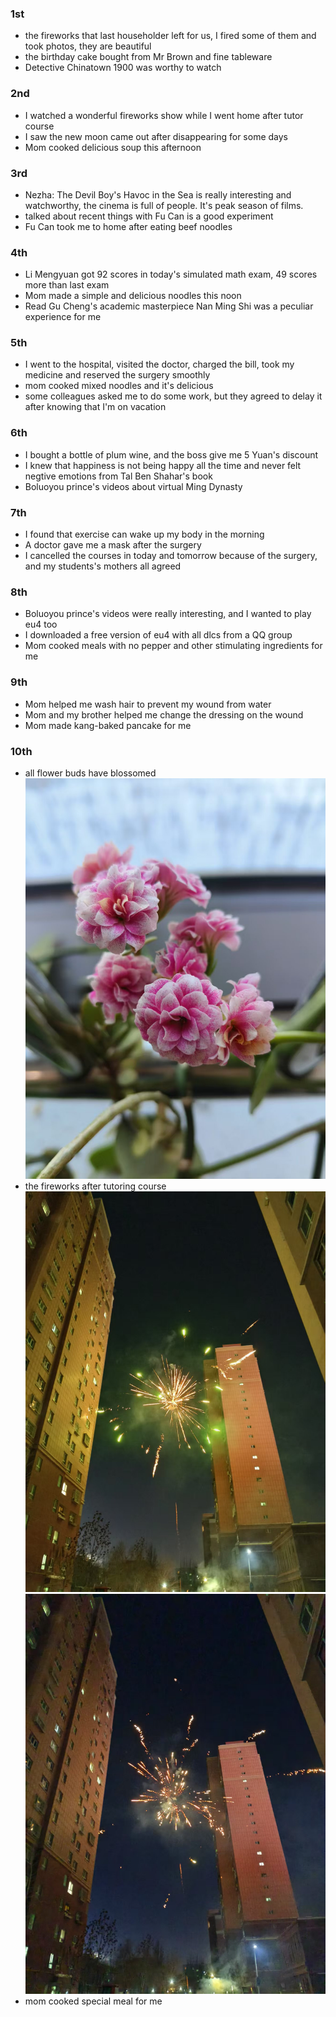 ### 1st
- the fireworks that last householder left for us, I fired some of them and took photos, they are beautiful
- the birthday cake bought from Mr Brown and fine tableware
- Detective Chinatown 1900 was worthy to watch

### 2nd
- I watched a wonderful fireworks show while I went home after tutor course
- I saw the new moon came out after disappearing for some days
- Mom cooked delicious soup this afternoon

### 3rd
- Nezha: The Devil Boy's Havoc in the Sea is really interesting and watchworthy, the cinema is full of people. It's peak season of films.
- talked about recent things with Fu Can is a good experiment
- Fu Can took me to home after eating beef noodles

### 4th
- Li Mengyuan got 92 scores in today's simulated math exam, 49 scores more than last exam
- Mom made a simple and delicious noodles this noon
- Read Gu Cheng's academic masterpiece Nan Ming Shi was a peculiar experience for me

### 5th
- I went to the hospital, visited the doctor, charged the bill, took my medicine and reserved the surgery smoothly
- mom cooked mixed noodles and it's delicious
- some colleagues asked me to do some work, but they agreed to delay it after knowing that I'm on vacation

### 6th
- I bought a bottle of plum wine, and the boss give me 5 Yuan's discount
- I knew that happiness is not being happy all the time and never felt negtive emotions from Tal Ben Shahar's book
- Boluoyou prince's videos about virtual Ming Dynasty

### 7th
- I found that exercise can wake up my body in the morning
- A doctor gave me a mask after the surgery
- I cancelled the courses in today and tomorrow because of the surgery, and my students's mothers all agreed

### 8th
- Boluoyou prince's videos were really interesting, and I wanted to play eu4 too
- I downloaded a free version of eu4 with all dlcs from a QQ group
- Mom cooked meals with no pepper and other stimulating ingredients for me

### 9th
- Mom helped me wash hair to prevent my wound from water
- Mom and my brother helped me change the dressing on the wound
- Mom made kang-baked pancake for me

### 10th
- all flower buds have blossomed
![](./Images/20250210-all%20flower%20buds%20blossomed.jpg)
- the fireworks after tutoring course
![](./Images/20250210-fireworks-1.jpg)
![](./Images/20250210-fireworks-2.jpg)
- mom cooked special meal for me
